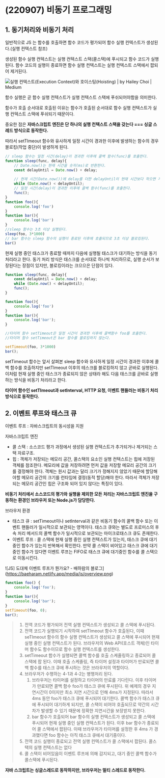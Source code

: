 # (220907) 비동기 프로그래밍

## 1. 동기처리와 비동기 처리

일반적으로 JS 는 함수를 호출하면 함수 코드가 평가되어 함수 실행 컨텍스트가 생성된다.(실행 컨텍스트 참조)

생성된 함수 실행 컨텍스트는 실행 컨텍스트 스택(콜스택)에 푸시되고 함수 코드가 실행된다. 함수 코드의 실행이 종료하면 함수 실행 컨텍스트는 실행 컨텍스트 스택에서 팝되어 제거된다.



![실행 컨텍스트(Execution Context)와 호이스팅(Hoisting) | by Hailey Choi | Medium](https://miro.medium.com/max/1400/1*0FSent9cSo2b5ggUdtKPWQ.png)



함수 실행은 곧 함수 실행 컨텍스트가 실행 컨텍스트 스택에 푸쉬되어야함을 의미한다.

함수가 호출 순서대로 호출된 이유는 함수가 호출된 순서대로 함수 실행 컨텍스트가 실행 컨텍스트 스택에 푸쉬되기 때문이다.

중요한 점은 **자바스크립트 엔진은 단 하나의 실행 컨텍스트 스택을 갖는다 === 싱글 스레드 방식으로 동작한다.**

따라서 setTImeout 함수와 유사하게 일정 시간이 경과한 이후에 발생하는 함수의 경우 블로킹(작업 중단)이 발생하게 된다.





```js
// sleep 함수는 일정 시간(delay)이 경과한 이후에 콜백 함수(func)를 호출한다.
function sleep(func, delay){
    // Date.now()는 현재 시간을 숫자(ms)로 반환한다.
    const delayUntil = Date.now() + delay;
    
    // 현재 시간(Date.now())에 delay를 더한 delayUntil이 현재 시간보다 작으면 계속 반복한다.
    while (Date.now() < delayUntil);
    // 일정 시간(delay)이 경과한 이후에 콜백 함수(func)를 호출한다.
    func();
}
function foo(){
    console.log('foo')
}
function bar(){
    console.log('bar')
}
//sleep 함수는 3초 이상 실행된다.
sleep(foo, 3*1000)
// bar 함수는 sleep 함수의 실행이 종료된 이후에 호출되므로 3초 이상 블로킹된다.
bar()
```



현재 실행 중인 태스크가 종료할 때까지 다음에 실행될 태스크가 대기하는 방식을 동기 처리라고 한다. 동기 처리 방식은 태스크를 순서대로 하나씩 처리하므로, 실행 순서가 보장된다는 장점이 있지만, 블로킹이라는 크으으은 단점이 있다.



```js
function sleep(func, delay){
    const delayUntil = Date.now() + delay;
    while (Date.now() < delayUntil);
    func();
}

function foo(){
    console.log('foo')
}
function bar(){
    console.log('bar');
}

//타이머 함수 setTimeout은 일정 시간이 경과한 이후에 콜백함수 foo를 호출한다.
//타이머 함수 setTimeout은 bar 함수를 블로킹하지 않는다.

setTimeout(foo, 3*1000)
bar();
```

setTimeout 함수는 앞서 살펴본 sleep 함수와 유사하게 일정 시간이 경과한 이후에 콜백 함수를 호출하지만 setTImeout 이후의 테스크를 블로킹하지 않고 곧바로 실행된다. 이처럼 현재 실행 중인 태스크가 종료되지 않은 상태라 해도 다음 태스크를 곧바로 실행하는 방식을 비동기 처리라고 한다.

**타이머 함수인 setTImeout과 setInterval, HTTP 요청, 이벤트 핸들러는 비동기 처리 방식으로 동작한다.**





## 2. 이벤트 루프와 태스크 큐

이벤트 루프 : 자바스크립트의 동시성을 지원

자바스크립트 엔진

- 콜 스택 : 소스코드 평가 과정에서 생성된 실행 컨텍스트가 추가되거나 제거되는 스택 자료구조.
- 힙 : 객체가 저장되는 메모리 공간, 콜스택의 요소인 실행 컨텍스트는 힙에 저장된 객체를 참조한다. 
  메모리에 값을 저장하려면 먼저 값을 저장할 메모리 공간의 크기를 결정해야 한다. 객체는 원시 값과는 달리 크기가 정해지지 않았기 때문에 할당해야할 메모리 공간의 크기를 런타임에 결정(동적 할당)해야 한다. 따라서 객체가 저장되는 메모리 공간인 힙은 구조화 되어 있지 않다는 특징이 있다.



**비동기 처리에서 소스코드의 평가와 실행을 제외한 모든 처리는 자바스크립트 엔진을 구동하는 환경인 브라우저 또는 Node.js가 담당한다.**



브라우저 환경

- 태스크 큐 : setTimeout이나 setInterval과 같은 비동기 함수의 콜백 함수 또는 이벤트 핸들러가 일시적으로 보관되는 영역이다. 태스크 큐와는 별도로 프로미스의 후속 처리 메서드의 콜백 함수가 일시적으로 보관되는 마이크로태스크 큐도 존재한다.
- 이벤트 루프 : 콜 스택에 현재 실행 중인 실행 컨텍스트가 있는지, 태스크 큐에 대기 중인 함수가 있는지 반복해서 확인한다. 만약 콜 스택이 비어있고 태스크 큐에 대기중인 함수가 있다면 이벤트 루프는 FIFO로 태스크 큐에 대기중인 함수를 콜 스택으로 이동시킨다.

![JS] 도대체 이벤트 루프가 뭔가요? - 배하람의 블로그](https://baeharam.netlify.app/media/js/overview.png)



```js
function foo() {
    console.log('foo');
}
function bar(){
    console.log('bar');
}
setTimeout(foo, 0);
bar();
```





> 1. 전역 코드가 평가되어 전역 실행 컨텍스트가 생성되고 콜 스택에 푸시된다.
> 2. 전역 코드가 실행되기 시작하여 setTImeout 함수가 호출된다, 이때 seTImeout 함수의 함수 실행 컨텍스트가 생성되고 콜 스택에 푸시되어 현재 실행 중인 실행 컨텍스트가 된다. 브라우저의 Web API(호스트 객체)인 타이머 함수도 함수이므로 함수 실행 컨텍스트를 생성한다.
> 3. setTimeout 함수가 실행되면 콜백 함수를 호출 스케줄링하고 종료되어 콜 스택에 팝 된다. 이때 호출 스케줄링, 즉 타이머 설정과 타이머가 만료되면 콜백 함수를 태스크 큐에 푸시하는 것은 브라우저의 역할이다.
> 4. 브라우저가 수행하는 4-1과 4-2는 병행처리 된다.
>    1. 브라우저는 타이머를 설정하고 타이머의 만료를 기다린다. 이후 타이머가 만료되면 콜백 함수 foo가 태스크 큐에 푸시된다. 위 예제의 경우 지연시간이 0이지만 최소 지연 시간으로 인해 4ms가 지정된다. 따라서 4ms 동안 foo가 태스크 큐에 푸시되어 대기한다. 콜백 함수가 태스크 큐에 푸시되어 대기하게 되지만, 콜 스택이 비어야 호출되므로 약간의 시간차가 발생할 수 있기 때문에 정확한 지연시간을 보장받지 못한다.
>    2. bar 함수가 호출되어 bar 함수의 실행 컨텍스트가 생성되고 콜 스택에 푸시되어 현재 실행 중인 실행 컨텍스트가 된다. 이후 bar 함수가 종료되어 콜 스택에서 팝된다. 이때 브라우저가 타이머를 설정한 후 4ms 가 경과했다면 foo 함수는 아직 태스크 큐에서 대기중이다.
> 5. 전역 코드 실행이 종료되고 전역 실행 컨텍스트가 콜 스택에서 팝된다. 콜스택의 실행 컨텍스트는 없다
> 6. 콜 스택이 비어있음이 이벤트 루프에 의해 감지되고, 대기 중인 콜백 함수가 콜스택에 푸시된다.



**자바 스크립트는 싱글스레드로 동작하지만, 브라우저는 멀티 스레드로 동작한다.**



